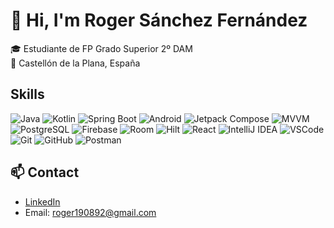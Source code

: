 # 👋 Hi, I'm Roger Sánchez Fernández

🎓 Estudiante de FP Grado Superior 2º DAM  
📍 Castellón de la Plana, España

## Skills
![Java](https://img.shields.io/badge/-Java-007396?style=flat-square&logo=java)
![Kotlin](https://img.shields.io/badge/-Kotlin-0095D5?style=flat-square&logo=kotlin)
![Spring Boot](https://img.shields.io/badge/-Spring%20Boot-6DB33F?style=flat-square&logo=spring-boot)
![Android](https://img.shields.io/badge/-Android-3DDC84?style=flat-square&logo=android)
![Jetpack Compose](https://img.shields.io/badge/-Jetpack%20Compose-4285F4?style=flat-square&logo=android)
![MVVM](https://img.shields.io/badge/-MVVM-FF6F00?style=flat-square&logo=android)
![PostgreSQL](https://img.shields.io/badge/-PostgreSQL-336791?style=flat-square&logo=postgresql)
![Firebase](https://img.shields.io/badge/-Firebase-FFCA28?style=flat-square&logo=firebase)
![Room](https://img.shields.io/badge/-Room-007396?style=flat-square&logo=sqlite)
![Hilt](https://img.shields.io/badge/-Hilt-34A853?style=flat-square&logo=dagger)
![React](https://img.shields.io/badge/-React-61DAFB?style=flat-square&logo=react)
![IntelliJ IDEA](https://img.shields.io/badge/-IntelliJ%20IDEA-000000?style=flat-square&logo=intellij-idea)
![VSCode](https://img.shields.io/badge/-VSCode-007ACC?style=flat-square&logo=visual-studio-code)
![Git](https://img.shields.io/badge/-Git-F05032?style=flat-square&logo=git)
![GitHub](https://img.shields.io/badge/-GitHub-181717?style=flat-square&logo=github)
![Postman](https://img.shields.io/badge/-Postman-FF6C37?style=flat-square&logo=postman)

## 📫 Contact
- [LinkedIn](https://www.linkedin.com/in/roger-sanchez-fernandez/)
- Email: roger190892@gmail.com

<!--
**ROGER-SAN-FER/ROGER-SAN-FER** is a ✨ _special_ ✨ repository because its `README.md` (this file) appears on your GitHub profile.

Here are some ideas to get you started:

- 🔭 I’m currently working on ...
- 🌱 I’m currently learning ...
- 👯 I’m looking to collaborate on ...
- 🤔 I’m looking for help with ...
- 💬 Ask me about ...
- 📫 How to reach me: ...
- 😄 Pronouns: ...
- ⚡ Fun fact: ...
-->
